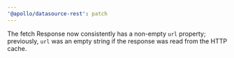 ```yaml
---
'@apollo/datasource-rest': patch
---
```


The fetch Response now consistently has a non-empty `url` property; previously, `url` was an empty string if the response was read from the HTTP cache.
